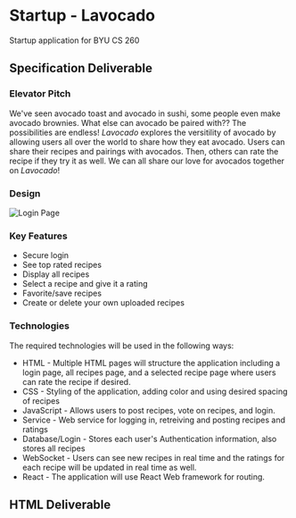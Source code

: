 # Startup - Lavocado
Startup application for BYU CS 260

## Specification Deliverable

### Elevator Pitch
We've seen avocado toast and avocado in sushi, some people even make avocado brownies. What else can avocado be paired with?? The possibilities are endless! *Lavocado* explores the versitility of avocado by allowing users all over the world to share how they eat avocado. Users can share their recipes and pairings with avocados. Then, others can rate the recipe if they try it as well. We can all share our love for avocados together on *Lavocado*!

### Design
![Login Page]((https://github.com/minford/startup/blob/61d6503f3d2ae2c237541a842bd1ad3438423b77/Login%20Design.png))



### Key Features
- Secure login
- See top rated recipes
- Display all recipes
- Select a recipe and give it a rating
- Favorite/save recipes
- Create or delete your own uploaded recipes

### Technologies
The required technologies will be used in the following ways:
- HTML - Multiple HTML pages will structure the application including a login page, all recipes page, and a selected recipe page where users can rate the recipe if desired.
- CSS - Styling of the application, adding color and using desired spacing of recipes
- JavaScript - Allows users to post recipes, vote on recipes, and login.
- Service - Web service for logging in, retreiving and posting recipes and ratings
- Database/Login - Stores each user's Authentication information, also stores all recipes
- WebSocket - Users can see new recipes in real time and the ratings for each recipe will be updated in real time as well.
- React - The application will use React Web framework for routing.


## HTML Deliverable
